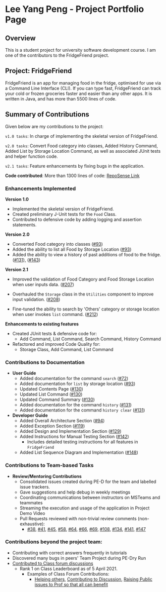 # Lee Yang Peng - Project Portfolio Page

## Overview
This is a student project for university software development course. I am one of the contributors to the FridgeFriend project.

## Project: FridgeFriend

FridgeFriend is an app for managing food in the fridge, optimised for use via a Command Line Interface (CLI).
If you can type fast, FridgeFriend can track your cold or frozen groceries faster and easier than any other apps.
It is written in Java, and has more than 5500 lines of code.


## Summary of Contributions
Given below are my contributions to the project:

`v1.0 tasks`: In charge of implementing the skeletal version of FridgeFriend.

`v2.0 tasks`: Convert Food category into classes, Added History Command, Added List by Storage Location Command,
as well as associated JUnit tests and helper function code.

`v2.1 tasks`: Feature enhancements by fixing bugs in the application.

**Code contributed**: More than 1300 lines of code: [RepoSense Link](https://nus-cs2113-ay2021s2.github.io/tp-dashboard/?search=leeyp)

### Enhancements Implemented


**Version 1.0**
- Implemented the skeletal version of FridgeFriend.
- Created preliminary J-Unit tests for the `Food` Class.
- Contributed to defensive code by adding logging and assertion statements.

**Version 2.0**
- Converted Food category into classes ([#93](https://github.com/AY2021S2-CS2113-T10-1/tp/pull/93))  
- Added the ability to list all Food by Storage Location ([#93](https://github.com/AY2021S2-CS2113-T10-1/tp/pull/93))
- Added the ability to view a history of past additions of food to the fridge. ([#131](https://github.com/AY2021S2-CS2113-T10-1/tp/pull/131)), ([#143](https://github.com/AY2021S2-CS2113-T10-1/tp/pull/143))

**Version 2.1**
- Improved the validation of Food Category and Food Storage Location when user inputs data. ([#207](https://github.com/AY2021S2-CS2113-T10-1/tp/pull/207))

- Overhauled the `Storage` class in the `Utilities` component to improve input validation. ([#208](https://github.com/AY2021S2-CS2113-T10-1/tp/pull/208))
  
- Fine-tuned the ability to search by 'Others' category or storage location when user invokes `list` command. ([#212](https://github.com/AY2021S2-CS2113-T10-1/tp/pull/212))
  
**Enhancements to existing features**  
- Created JUnit tests & defensive code for:
  - Add Command, List Command, Search Command, History Command
- Refactored and improved Code Quality for:
  - Storage Class, Add Command, List Command


### Contributions to Documentation


- **User Guide**
    - Added documentation for the command `search` ([#72](https://github.com/AY2021S2-CS2113-T10-1/tp/pull/72))
    - Added documentation for `list` by storage location ([#93](https://github.com/AY2021S2-CS2113-T10-1/tp/pull/93))  
    - Updated Contents Page ([#130](https://github.com/AY2021S2-CS2113-T10-1/tp/pull/130))
    - Updated List Command ([#130](https://github.com/AY2021S2-CS2113-T10-1/tp/pull/130))
    - Updated Command Summary ([#130](https://github.com/AY2021S2-CS2113-T10-1/tp/pull/130))  
    - Added documentation for the command `history` ([#131](https://github.com/AY2021S2-CS2113-T10-1/tp/pull/131))
    - Added documentation for the command `history clear` ([#131](https://github.com/AY2021S2-CS2113-T10-1/tp/pull/131))
- **Developer Guide**
    - Added Overall Architecture Section ([#94](https://github.com/AY2021S2-CS2113-T10-1/tp/pull/94))
    - Added Exception Section ([#119](https://github.com/AY2021S2-CS2113-T10-1/tp/pull/119))
    - Added Design and Implementation Section ([#129](https://github.com/AY2021S2-CS2113-T10-1/tp/pull/129))
    - Added Instructions for Manual Testing Section ([#142](https://github.com/AY2021S2-CS2113-T10-1/tp/pull/142))
      - Includes detailed testing instructions for all features in `FridgeFriend`
    - Added List Sequence Diagram and Implementation ([#148](https://github.com/AY2021S2-CS2113-T10-1/tp/pull/148))

### Contributions to Team-based Tasks

- **Review/Mentoring Contributions**
  - Consolidated issues created during PE-D for the team and labelled issue trackers.
  - Gave suggestions and help debug in weekly meetings
  - Coordinating communications between instructors on MSTeams and teammates
  - Streaming the execution and usage of the application in Project Demo Video
  - Pull Requests reviewed with non-trivial review comments (non-exhaustive):
    - [#38](https://github.com/AY2021S2-CS2113-T10-1/tp/pull/38), [#41](https://github.com/AY2021S2-CS2113-T10-1/tp/pull/41), [#45](https://github.com/AY2021S2-CS2113-T10-1/tp/pull/45), [#58](https://github.com/AY2021S2-CS2113-T10-1/tp/pull/58), [#64](https://github.com/AY2021S2-CS2113-T10-1/tp/pull/64), [#66](https://github.com/AY2021S2-CS2113-T10-1/tp/pull/66), [#69](https://github.com/AY2021S2-CS2113-T10-1/tp/pull/69), [#108](https://github.com/AY2021S2-CS2113-T10-1/tp/pull/108), [#134](https://github.com/AY2021S2-CS2113-T10-1/tp/pull/134), [#141](https://github.com/AY2021S2-CS2113-T10-1/tp/pull/141), [#147](https://github.com/AY2021S2-CS2113-T10-1/tp/pull/147)

### Contributions beyond the project team:
- Contributing with correct answers frequently in tutorials
- Discovered many bugs in peers' Team Project during PE-Dry Run
- [Contributed to Class forum discussions](https://nus-cs2113-ay2021s2.github.io/dashboards/contents/forum-activities.html#1-lee-peng-leeyp-21-posts)
  - Rank 1 on Class Leaderboard as of 5 April 2021.
    - Examples of Class Forum Contributions:
        - [Helping others](https://github.com/nus-cs2113-AY2021S2/forum/issues/3#issuecomment-762286714), [Contributing to Discussion](https://github.com/nus-cs2113-AY2021S2/forum/issues/13#issuecomment-766749214), [Raising Public issues to Prof so that all can benefit](https://github.com/nus-cs2113-AY2021S2/forum/issues/42)
